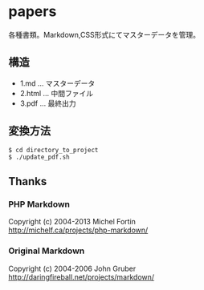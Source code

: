 # papers
各種書類。Markdown,CSS形式にてマスターデータを管理。

## 構造
- 1.md   … マスターデータ
- 2.html … 中間ファイル
- 3.pdf  … 最終出力

## 変換方法
    $ cd directory_to_project
    $ ./update_pdf.sh

## Thanks

### PHP Markdown  
Copyright (c) 2004-2013 Michel Fortin  
http://michelf.ca/projects/php-markdown/

### Original Markdown  
Copyright (c) 2004-2006 John Gruber  
http://daringfireball.net/projects/markdown/

